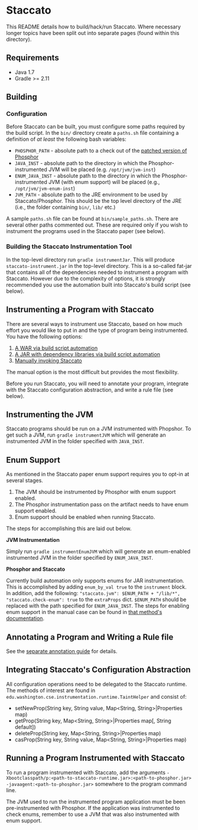 # Staccato

This README details how to build/hack/run Staccato. Where necessary longer topics have
been split out into separate pages (found within this directory).

## Requirements

* Java 1.7
* Gradle >= 2.11

## Building

### Configuration

Before Staccato can be built, you must configure some paths required by the build script.
In the `bin/` directory create a `paths.sh` file containing a definition of *at least*
the following bash variables:

* `PHOSPHOR_PATH` - absolute path to a check out of the [patched version of Phosphor](https://github.com/uwplse/phosphor-fork)
* `JAVA_INST` - absolute path to the directory in which the Phosphor-instrumented JVM will be placed (e.g. `/opt/jvm/jvm-inst`)
* `ENUM_JAVA_INST` - absolute path to the directory in which the Phosphor-instrumented JVM (with enum support) will be placed (e.g., `/opt/jvm/jvm-enum-inst`)
* `JVM_PATH` - absolute path to the JRE environment to be used by Staccato/Phosphor. This should be the top level directory of the JRE (i.e., the folder containing `bin/`, `lib/` etc.)

A sample `paths.sh` file can be found at `bin/sample_paths.sh`. There are several other paths
commented out. These are required only if you wish to instrument the programs used in the
Staccato paper (see below).

### Building the Staccato Instrumentation Tool

In the top-level directory run `gradle instrumentJar`. This will produce
`staccato-instrument.jar` in the top-level directory. This is a so-called fat-jar
that contains all of the dependencies needed to instrument a program with Staccato.
However due to the complexity of options, it is strongly recommended 
you use the automation built into Staccato's build script (see below).

## Instrumenting a Program with Staccato

There are several ways to instrument use Staccato, based on how much effort you would like
to put in and the type of program being instrumented. You have the following options:

1. [A WAR via build script automation](instrumenting-war.md)
2. [A JAR with dependency libraries via build script automation](instrumenting-jar.md)
3. [Manually invoking Staccato](manual-staccato.md)

The manual option is the most difficult but provides the most flexibility.

Before you run Staccato, you will need to annotate your program,
integrate with the Staccato configuration abstraction, and write a rule file (see below).

## Instrumenting the JVM

Staccato programs should be run on a JVM instrumented with Phopshor. To get
such a JVM, run `gradle instrumentJVM` which will generate an instrumented JVM
in the folder specified with `JAVA_INST`.

## Enum Support

As mentioned in the Staccato paper enum support requires you to opt-in at several stages.

1. The JVM should be instrumented by Phosphor with enum support enabled.
2. The Phosphor instrumentation pass on the artifact needs to have enum support enabled.
3. Enum support should be enabled when running Staccato.

The steps for accomplishing this are laid out below.

**JVM Instrumentation**

Simply run `gradle instrumentEnumJVM` which will generate an enum-enabled instrumented JVM
in the folder specified by `ENUM_JAVA_INST`.

**Phosphor and Staccato**

Currently build automation only supports enums for JAR instrumentation. This is accomplished
by adding `enum_by_val true` to the `instrument` block. In addition, add the following:
`"staccato.jvm": $ENUM_PATH + "/lib/*", "staccato.check-enum": true` to the
`extraProps` dict. `$ENUM_PATH` should be replaced with the path specified for `ENUM_JAVA_INST`.
The steps for enabling enum support in the manual case can be found in
[that method's documentation](manual-staccato.md).

## Annotating a Program and Writing a Rule file

See the [separate annotation guide](annotation.md) for details.

## Integrating Staccato's Configuration Abstraction

All configuration operations need to be delegated to the Staccato runtime. The methods of
interest are found in `edu.washington.cse.instrumentation.runtime.TaintHelper` and consist of:

* setNewProp(String key, String value, Map<String, String>|Properties map)
* getProp(String key, Map<String, String>|Properties map[, String default])
* deleteProp(String key, Map<String, String>|Properties map)
* casProp(String key, String value, Map<String, String>|Properties map)

## Running a Program Instrumented with Staccato

To run a program instrumented with Staccato, add the arguments `-Xbootclasspath/p:<path-to-staccato-runtime.jar>:<path-to-phosphor.jar> -javaagent:<path-to-phosphor.jar>` somewhere to
the program command line.

The JVM used to run the instrumented program application must be been pre-instrumented with
Phosphor. If the application was instrumented to check enums, remember to
use a JVM that was also instrumented with enum support.
